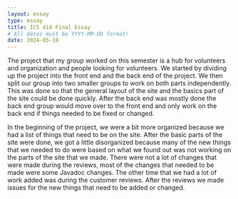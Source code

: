 ```yaml
---
layout: essay
type: essay
title: ICS 414 Final Essay
# All dates must be YYYY-MM-DD format!
date: 2024-05-10
---
```


The project that my group worked on this semester is a hub for volunteers and organization and people looking for volunteers.  We started by dividing up the project into the front end and the back end of the project.  We then split our group into two smaller groups to work on both parts independently.  This was done so that the general layout of the site and the basics part of the site could be done quickly.  After the back end was mostly done the back end group would move over to the front end and only work on the back end if things needed to be fixed or changed.  

In the beginning of the project, we were a bit more organized because we had a list of things that need to be on the site.  After the basic parts of the site were done, we got a little disorganized because many of the new things that we needed to do were based on what we found out was not working on the parts of the site that we made.  There were not a lot of changes that were made during the reviews, most of the changes that needed to be made were some Javadoc changes.  The other time that we had a lot of work added was during the customer reviews.  After the reviews we made issues for the new things that need to be added or changed.  
